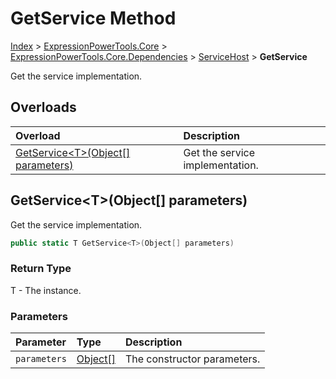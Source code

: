 ﻿# GetService Method

[Index](../index.md) > [ExpressionPowerTools.Core](ExpressionPowerTools.Core.a.md) > [ExpressionPowerTools.Core.Dependencies](ExpressionPowerTools.Core.Dependencies.n.md) > [ServiceHost](ExpressionPowerTools.Core.Dependencies.ServiceHost.cs.md) > **GetService**

Get the service implementation.

## Overloads

| Overload | Description |
| :-- | :-- |
| [GetService&lt;T>(Object[] parameters)](#getservicetobject[]-parameters) | Get the service implementation. |
## GetService&lt;T>(Object[] parameters)

Get the service implementation.

```csharp
public static T GetService<T>(Object[] parameters)
```

### Return Type

T - The instance.

### Parameters

| Parameter | Type | Description |
| :-- | :-- | :-- |
| `parameters` | [Object[]](https://docs.microsoft.com/dotnet/api/system.object[]) | The constructor parameters. |


